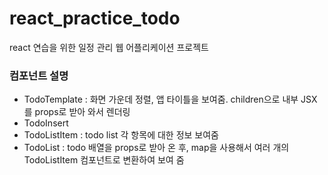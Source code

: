 # react_practice_todo
react 연습을 위한 일정 관리 웹 어플리케이션 프로젝트

### 컴포넌트 설명

- TodoTemplate : 화면 가운데 정렬, 앱 타이틀을 보여줌. children으로 내부 JSX를 props로 받아 와서 렌더링
- TodoInsert
- TodoListItem : todo list 각 항목에 대한 정보 보여줌
- TodoList : todo 배열을 props로 받아 온 후, map을 사용해서 여러 개의 TodoListItem 컴포넌트로 변환하여 보여 줌